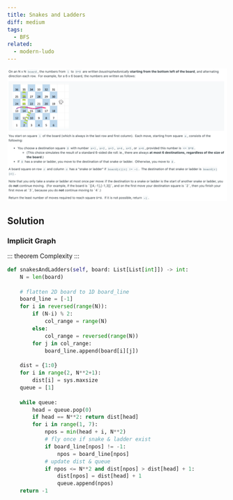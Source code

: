 ```yaml
---
title: Snakes and Ladders
diff: medium
tags:
  - BFS
related:
  - modern-ludo
---
```


<img class="medium-zoom" src="/algo/snakes-and-ladders.png" alt="https://leetcode.com/problems/snakes-and-ladders">

## Solution

### Implicit Graph

::: theorem Complexity
:::

```py
def snakesAndLadders(self, board: List[List[int]]) -> int:
    N = len(board)

    # flatten 2D board to 1D board_line
    board_line = [-1]
    for i in reversed(range(N)):
        if (N-i) % 2:
            col_range = range(N)
        else:
            col_range = reversed(range(N))
        for j in col_range:
            board_line.append(board[i][j])

    dist = {1:0}
    for i in range(2, N**2+1):
        dist[i] = sys.maxsize
    queue = [1]

    while queue:
        head = queue.pop(0)
        if head == N**2: return dist[head]
        for i in range(1, 7):
            npos = min(head + i, N**2)
            # fly once if snake & ladder exist
            if board_line[npos] != -1:
                npos = board_line[npos]
            # update dist & queue
            if npos <= N**2 and dist[npos] > dist[head] + 1:
                dist[npos] = dist[head] + 1
                queue.append(npos)
    return -1
```
